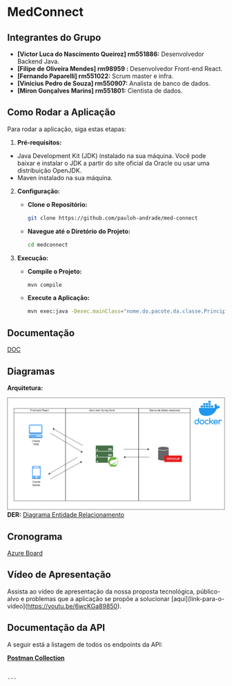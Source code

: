 # MedConnect

## Integrantes do Grupo

- **[Victor Luca do Nascimento Queiroz] rm551886:** Desenvolvedor Backend Java.
- **[Filipe de Oliveira Mendes] rm98959 :** Desenvolvedor Front-end React.
- **[Fernando Paparelli] rm551022:** Scrum master e infra.
- **[Vinicius Pedro de Souza] rm550907:** Analista de banco de dados.
- **[Miron Gonçalves Marins] rm551801:** Cientista de dados.

## Como Rodar a Aplicação

Para rodar a aplicação, siga estas etapas:

1. **Pré-requisitos:**

- Java Development Kit (JDK) instalado na sua máquina. Você pode baixar e instalar o JDK a partir do site oficial da Oracle ou usar uma distribuição OpenJDK.
- Maven instalado na sua máquina.

2. **Configuração:**

   - **Clone o Repositório:**

     ```bash
     git clone https://github.com/pauloh-andrade/med-connect
     ```

   - **Navegue até o Diretório do Projeto:**

     ```bash
     cd medconnect
     ```

3. **Execução:**

   - **Compile o Projeto:**

     ```bash
     mvn compile
     ```

   - **Execute a Aplicação:**

     ```bash
     mvn exec:java -Dexec.mainClass="nome.do.pacote.da.classe.Principal"
     ```

## Documentação

[DOC](https://github.com/pauloh-andrade/med-connect/blob/main/documents/MedConnect_2tdspv.pdf)

## Diagramas

**Arquitetura:**

![Arquitetura](https://github.com/pauloh-andrade/med-connect/blob/main/documents/arquitetura.drawio.png)
**DER:** [Diagrama Entidade Relacionamento](https://github.com/pauloh-andrade/med-connect/blob/main/documents/DER.pdf)

## Cronograma

[Azure Board](https://github.com/pauloh-andrade/med-connect/blob/main/documents/cronograma_sprint_1.png)

## Vídeo de Apresentação

Assista ao vídeo de apresentação da nossa proposta tecnológica, público-alvo e problemas que a aplicação se propõe a solucionar [aqui](link-para-o-vídeo](https://youtu.be/6wcKGa89850).

## Documentação da API

A seguir está a listagem de todos os endpoints da API:

**[Postman Collection](https://github.com/pauloh-andrade/med-connect/blob/main/documents/postaman/medConnect.postman_collection.json)**
```

---
